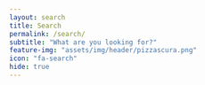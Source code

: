 ```yaml
---
layout: search
title: Search
permalink: /search/
subtitle: "What are you looking for?"
feature-img: "assets/img/header/pizzascura.png"
icon: "fa-search"
hide: true
---
```

